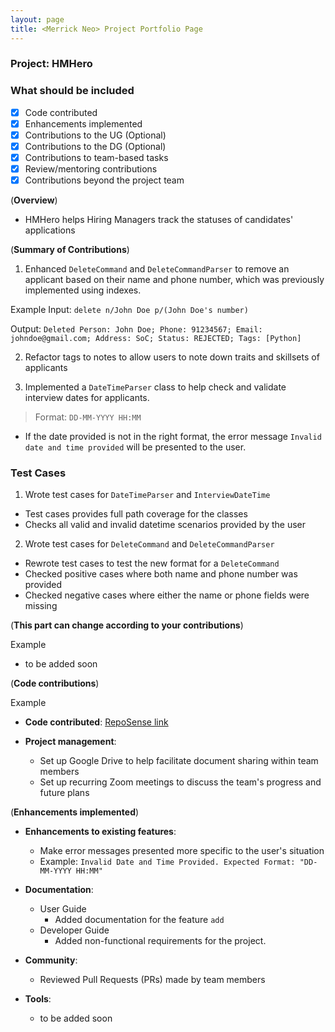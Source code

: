 ```yaml
---
layout: page
title: <Merrick Neo> Project Portfolio Page
---
```


### Project: HMHero

### What should be included

- [x] Code contributed
- [x] Enhancements implemented
- [x] Contributions to the UG (Optional)
- [x] Contributions to the DG (Optional)
- [x] Contributions to team-based tasks
- [x] Review/mentoring contributions
- [x] Contributions beyond the project team

(**Overview**)

- HMHero helps Hiring Managers track the statuses of candidates' applications

(**Summary of Contributions**)
1.  Enhanced `DeleteCommand` and `DeleteCommandParser` to remove an applicant based on their name and phone number, which was previously implemented using indexes.

Example Input: `delete n/John Doe p/(John Doe's number)`

Output: `Deleted Person: John Doe; Phone: 91234567; Email: johndoe@gmail.com; Address: SoC; Status: REJECTED; Tags: [Python]`

2. Refactor tags to notes to allow users to note down traits and skillsets of applicants

3. Implemented a `DateTimeParser` class to help check and validate interview dates for applicants.
> Format: `DD-MM-YYYY HH:MM`
- If the date provided is not in the right format, the error message `Invalid date and time provided` will be presented to the user.

### Test Cases
1. Wrote test cases for `DateTimeParser` and `InterviewDateTime`
- Test cases provides full path coverage for the classes
- Checks all valid and invalid datetime scenarios provided by the user

2. Wrote test cases for  `DeleteCommand` and `DeleteCommandParser`
- Rewrote test cases to test the new format for a  `DeleteCommand`
- Checked positive cases where both name and phone number was provided
- Checked negative cases where either the name or phone fields were missing

(**This part can change according to your contributions**)

Example

- to be added soon

(**Code contributions**)

Example

- **Code contributed**: [RepoSense link](https://nus-cs2103-ay2223s2.github.io/tp-dashboard/?search=merrickneo&breakdown=true)

- **Project management**:

  - Set up Google Drive to help facilitate document sharing within team members
  - Set up recurring Zoom meetings to discuss the team's progress and future plans

(**Enhancements implemented**)

- **Enhancements to existing features**:

  - Make error messages presented more specific to the user's situation
  - Example:
  `Invalid Date and Time Provided. Expected Format: "DD-MM-YYYY HH:MM"`


- **Documentation**:

  - User Guide
    - Added documentation for the feature `add`
  - Developer Guide
    - Added non-functional requirements for the project.

- **Community**:

  - Reviewed Pull Requests (PRs) made by team members

- **Tools**:

  - to be added soon
